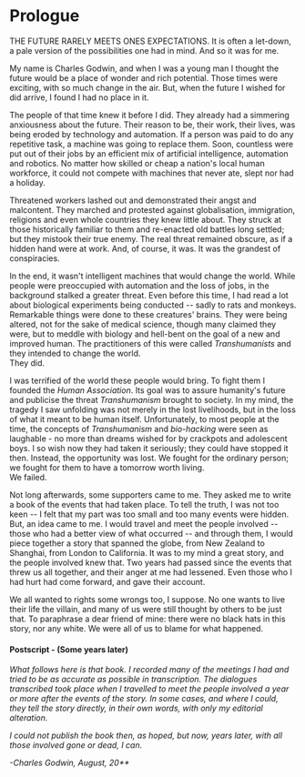 
# Prologue
THE FUTURE RARELY MEETS ONES EXPECTATIONS. It is often a let-down, a pale version of the possibilities one had in mind. And so it was for me. 

My name is Charles Godwin, and when I was a young man I thought the future would be a place of wonder and rich potential. Those times were exciting, with so much change in the air. But, when the future I wished for did arrive, I found I had no place in it. 

The people of that time knew it before I did. They already had a simmering anxiousness about the future. Their reason to be, their work, their lives, was being eroded by technology and automation. If a person was paid to do any repetitive task, a machine was going to replace them. Soon, countless were put out of their jobs by an efficient mix of artificial intelligence, automation and robotics. No matter how skilled or cheap a nation's local human workforce, it could not compete with machines that never ate, slept nor had a holiday.

Threatened workers lashed out and demonstrated their angst and malcontent. They marched and protested against globalisation, immigration, religions and even whole countries they knew little about. They struck at those historically familiar to them and re-enacted old battles long settled; but they mistook their true enemy. The real threat remained obscure, as if a hidden hand were at work. And, of course, it was. It was the grandest of conspiracies.

In the end, it wasn't intelligent machines that would change the world. While people were preoccupied with automation and the loss of jobs, in the background stalked a greater threat. Even before this time, I had read a lot about biological experiments being conducted -- sadly to rats and monkeys. Remarkable things were done to these creatures' brains. They were being altered, not for the sake of medical science, though many claimed they were, but to meddle with biology and hell-bent on the goal of a new and improved human. The practitioners of this were called *Transhumanists* and they intended to change the world. \
They did.  

I was terrified of the world these people would bring. To fight them I founded the *Human Association*. Its goal was to assure humanity's future and publicise the threat *Transhumanism* brought to society. In my mind, the tragedy I saw unfolding was not merely in the lost livelihoods, but in the loss of what it meant to be human itself. Unfortunately, to most people at the time, the concepts of *Transhumanism* and *bio-hacking* were seen as laughable - no more than dreams wished for by crackpots and adolescent boys. I so wish now they had taken it seriously; they could have stopped it then. Instead, the opportunity was lost. We fought for the ordinary person; we fought for them to have a tomorrow worth living. \
We failed.

Not long afterwards, some supporters came to me. They asked me to write a book of the events that had taken place. To tell the truth, I was not too keen -- I felt that my part was too small and too many events were hidden. But, an idea came to me. I would travel and meet the people involved -- those who had a better view of what occurred -- and through them, I would piece together a story that spanned the globe, from New Zealand to Shanghai, from London to California. It was to my mind a great story, and the people involved knew that. Two years had passed since the events that threw us all together, and their anger at me had lessened. Even those who I had hurt had come forward, and gave their account. 

We all wanted to rights some wrongs too, I suppose. No one wants to live their life the villain, and many of us were still thought by others to be just that. To paraphrase a dear friend of mine: there were no black hats in this story, nor any white. We were all of us to blame for what happened. 


#### Postscript - (Some years later)

*What follows here is that book. I recorded many of the meetings I had and tried to be as accurate as possible in transcription. The dialogues transcribed took place when I travelled to meet the people involved a year or more after the events of the story. In some cases, and where I could, they tell the story directly, in their own words, with only my editorial alteration.*

*I could not publish the book then, as hoped, but now, years later, with all those involved gone or dead, I can.*

*-Charles Godwin, August, 20\*\**

